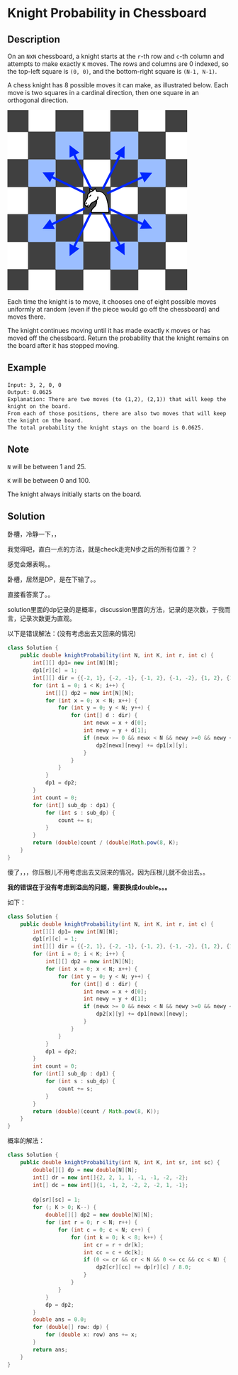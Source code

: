 # Knight Probability in Chessboard

## Description

On an `N`x`N` chessboard, a knight starts at the `r`-th row and `c`-th column and attempts to make exactly `K` moves. The rows and columns are 0 indexed, so the top-left square is `(0, 0)`, and the bottom-right square is `(N-1, N-1)`.

A chess knight has 8 possible moves it can make, as illustrated below. Each move is two squares in a cardinal direction, then one square in an orthogonal direction.

![](../.gitbook/assets/knight.png)

Each time the knight is to move, it chooses one of eight possible moves uniformly at random \(even if the piece would go off the chessboard\) and moves there.

The knight continues moving until it has made exactly `K` moves or has moved off the chessboard. Return the probability that the knight remains on the board after it has stopped moving.

## Example

```text
Input: 3, 2, 0, 0
Output: 0.0625
Explanation: There are two moves (to (1,2), (2,1)) that will keep the knight on the board.
From each of those positions, there are also two moves that will keep the knight on the board.
The total probability the knight stays on the board is 0.0625.
```

## Note

`N` will be between 1 and 25.

`K` will be between 0 and 100.

The knight always initially starts on the board.

## Solution

卧槽，冷静一下，，

我觉得吧，直白一点的方法，就是check走完N步之后的所有位置？？ 

感觉会爆表啊。。

卧槽，居然是DP，是在下输了。。

直接看答案了。。

solution里面的dp记录的是概率，discussion里面的方法，记录的是次数，于我而言，记录次数更为直观。

以下是错误解法：\(没有考虑出去又回来的情况\)

```java
class Solution {
    public double knightProbability(int N, int K, int r, int c) {
        int[][] dp1= new int[N][N];
        dp1[r][c] = 1;
        int[][] dir = {{-2, 1}, {-2, -1}, {-1, 2}, {-1, -2}, {1, 2}, {1, -2}, {2, 1}, {2, -1}};
        for (int i = 0; i < K; i++) {
            int[][] dp2 = new int[N][N];
            for (int x = 0; x < N; x++) {
                for (int y = 0; y < N; y++) {
                    for (int[] d : dir) {
                        int newx = x + d[0];
                        int newy = y + d[1];
                        if (newx >= 0 && newx < N && newy >=0 && newy < N) {
                            dp2[newx][newy] += dp1[x][y];
                        }
                    }
                }
            }
            dp1 = dp2;
        }
        int count = 0;
        for (int[] sub_dp : dp1) {
            for (int s : sub_dp) {
                count += s;
            }
        }
        return (double)count / (double)Math.pow(8, K);
    }
}
```

傻了，，，你压根儿不用考虑出去又回来的情况，因为压根儿就不会出去。。

**我的错误在于没有考虑到溢出的问题，需要换成double。。。**

如下：

```java
class Solution {
    public double knightProbability(int N, int K, int r, int c) {
        int[][] dp1= new int[N][N];
        dp1[r][c] = 1;
        int[][] dir = {{-2, 1}, {-2, -1}, {-1, 2}, {-1, -2}, {1, 2}, {1, -2}, {2, 1}, {2, -1}};
        for (int i = 0; i < K; i++) {
            int[][] dp2 = new int[N][N];
            for (int x = 0; x < N; x++) {
                for (int y = 0; y < N; y++) {
                    for (int[] d : dir) {
                        int newx = x + d[0];
                        int newy = y + d[1];
                        if (newx >= 0 && newx < N && newy >=0 && newy < N) {
                            dp2[x][y] += dp1[newx][newy];
                        }
                    }
                }
            }
            dp1 = dp2;
        }
        int count = 0;
        for (int[] sub_dp : dp1) {
            for (int s : sub_dp) {
                count += s;
            }
        }
        return (double)(count / Math.pow(8, K));
    }
}
```

概率的解法：

```java
class Solution {
    public double knightProbability(int N, int K, int sr, int sc) {
        double[][] dp = new double[N][N];
        int[] dr = new int[]{2, 2, 1, 1, -1, -1, -2, -2};
        int[] dc = new int[]{1, -1, 2, -2, 2, -2, 1, -1};

        dp[sr][sc] = 1;
        for (; K > 0; K--) {
            double[][] dp2 = new double[N][N];
            for (int r = 0; r < N; r++) {
                for (int c = 0; c < N; c++) {
                    for (int k = 0; k < 8; k++) {
                        int cr = r + dr[k];
                        int cc = c + dc[k];
                        if (0 <= cr && cr < N && 0 <= cc && cc < N) {
                            dp2[cr][cc] += dp[r][c] / 8.0;
                        }
                    }
                }
            }
            dp = dp2;
        }
        double ans = 0.0;
        for (double[] row: dp) {
            for (double x: row) ans += x;
        }
        return ans;
    }
}
```

